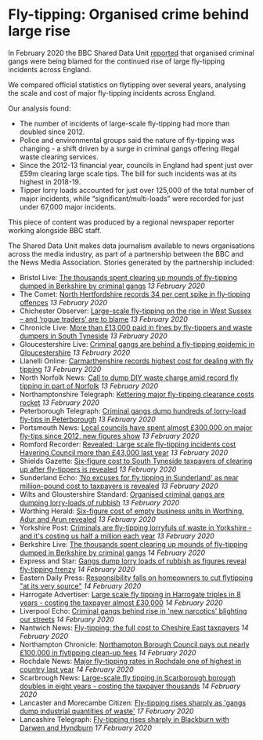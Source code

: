 # Fly-tipping: Organised crime behind large rise

In February 2020 the BBC Shared Data Unit [reported](https://www.bbc.co.uk/news/uk-england-50660138) that organised criminal gangs were being blamed for the continued rise of large fly-tipping incidents across England.

We compared official statistics on flytipping over several years, analysing the scale and cost of major fly-tipping incidents across England.

Our analysis found:

- The number of incidents of large-scale fly-tipping had more than doubled since 2012.
- Police and environmental groups said the nature of fly-tipping was changing - a shift driven by a surge in criminal gangs offering illegal waste clearing services.
- Since the 2012-13 financial year, councils in England had spent just over £59m clearing large scale tips. The bill for such incidents was at its highest in 2018-19.
- Tipper lorry loads accounted for just over 125,000 of the total number of major incidents, while “significant/multi-loads” were recorded for just under 67,000 major incidents.

This piece of content was produced by a regional newspaper reporter working alongside BBC staff.

The Shared Data Unit makes data journalism available to news organisations across the media industry, as part of a partnership between the BBC and the News Media Association. Stories generated by the partnership included:

* Bristol Live: [The thousands spent clearing up mounds of fly-tipping dumped in Berkshire by criminal gangs](https://www.getreading.co.uk/news/reading-berkshire-news/thousands-spent-clearing-up-mounds-17727242) *13 February 2020*
* The Comet: [North Hertfordshire records 34 per cent spike in fly-tipping offences](https://www.thecomet.net/news/nhdc-fly-tipping-offences-34-higher-than-previous-year-1-6511721) *13 February 2020*
* Chichester Observer: [Large-scale fly-tipping on the rise in West Sussex – and ‘rogue traders’ are to blame](https://www.chichester.co.uk/news/crime/large-scale-fly-tipping-rise-west-sussex-and-rogue-traders-are-blame-1571563) *13 February 2020*
* Chronicle Live: [More than £13,000 paid in fines by fly-tippers and waste dumpers in South Tyneside](https://www.chroniclelive.co.uk/news/north-east-news/more-13000-paid-fines-fly-17741494) *13 February 2020*
* Gloucestershire Live: [Criminal gangs are behind a fly-tipping epidemic in Gloucestershire](https://www.gloucestershirelive.co.uk/news/gloucester-news/lorry-loads-rubbish-being-dumped-3841309) *13 February 2020*
* Llanelli Online: [Carmarthenshire records highest cost for dealing with fly tipping](http://www.llanellionline.news/carmarthenshire-records-highest-cost-for-dealing-with-fly-tipping) *13 February 2020*
* North Norfolk News: [Call to dump DIY waste charge amid record fly tipping in part of Norfolk](https://www.northnorfolknews.co.uk/news/most-fly-tipping-in-north-norfolk-in-seven-years-as-council-leader-calls-for-diy-charges-to-be-dumped-1-6512215) *13 February 2020*
* Northamptonshire Telegraph: [Kettering major fly-tipping clearance costs rocket](https://www.northantstelegraph.co.uk/news/environment/kettering-major-fly-tipping-clearance-costs-rocket-1574105) *13 February 2020*
* Peterborough Telegraph: [Criminal gangs dump hundreds of lorry-load fly-tips in Peterborough](https://www.peterboroughtoday.co.uk/news/crime/criminal-gangs-dump-hundreds-lorry-load-fly-tips-peterborough-1555302) *13 February 2020*
* Portsmouth News: [Local councils have spent almost £300,000 on major fly-tips since 2012, new figures show](https://www.portsmouth.co.uk/news/politics/council/local-councils-have-spent-almost-ps300000-major-fly-tips-2012-new-figures-show-1556481) *13 February 2020*
* Romford Recorder: [Revealed: Large scale fly-tipping incidents cost Havering Council more than £43,000 last year](https://www.romfordrecorder.co.uk/news/havering-council-major-fly-tipping-incidents-1-6511681) *13 February 2020*
* Shields Gazette: [Six-figure cost to South Tyneside taxpayers of clearing up after fly-tippers is revealed](https://www.shieldsgazette.com/news/environment/six-figure-cost-south-tyneside-taxpayers-clearing-after-fly-tippers-revealed-1563968) *13 February 2020*
* Sunderland Echo: ['No excuses for fly tipping in Sunderland' as near million-pound cost to taxpayers is revealed](https://www.sunderlandecho.com/news/people/no-excuses-fly-tipping-sunderland-near-million-pound-cost-taxpayers-revealed-1564452) *13 February 2020*
* Wilts and Gloustershire Standard: [Organised criminal gangs are dumping lorry-loads of rubbish](https://www.wiltsglosstandard.co.uk/news/18232344.organised-criminal-gangs-dumping-lorry-loads-rubbish) *13 February 2020*
* Worthing Herald: [Six-figure cost of empty business units in Worthing, Adur and Arun revealed](https://www.worthingherald.co.uk/business/six-figure-cost-empty-business-units-worthing-adur-and-arun-revealed-1384378) *13 February 2020*
* Yorkshire Post: [Criminals are fly-tipping lorryfuls of waste in Yorkshire - and it's costing us half a million each year](https://www.yorkshirepost.co.uk/news/crime/criminals-are-fly-tipping-lorryfuls-of-waste-in-yorkshire-and-it-s-costing-us-half-a-million-each-year-1-10253799) *13 February 2020*
* Berkshire Live: [The thousands spent clearing up mounds of fly-tipping dumped in Berkshire by criminal gangs](https://www.getreading.co.uk/news/reading-berkshire-news/thousands-spent-clearing-up-mounds-17727242) *14 February 2020*
* Express and Star: [Gangs dump lorry loads of rubbish as figures reveal fly-tipping frenzy](https://www.expressandstar.com/news/crime/2020/02/15/gangs-dump-lorry-loads-of-rubbish-as-figures-reveal-fly-tipping-frenzy/) *14 February 2020*
* Eastern Daily Press: [Responsibility falls on homeowners to cut flytipping "at its very source"](https://www.edp24.co.uk/news/crime/major-fly-tipping-on-the-increase-across-norfolk-1-6516483) *14 February 2020*
* Harrogate Advertiser: [Large scale fly tipping in Harrogate triples in 8 years - costing the taxpayer almost £30,000](https://www.harrogateadvertiser.co.uk/news/politics/council/large-scale-fly-tipping-harrogate-triples-8-years-costing-taxpayer-almost-ps30000-1613403) *14 February 2020*
* Liverpool Echo: [Criminal gangs behind rise in 'new narcotics' blighting our streets](https://www.liverpoolecho.co.uk/news/liverpool-news/criminal-gangs-behind-rise-new-17745776) *14 February 2020*
* Nantwich News: [Fly-tipping: the full cost to Cheshire East taxpayers](https://thenantwichnews.co.uk/2020/02/14/fly-tipping-the-full-cost-to-cheshire-east-taxpayers/) *14 February 2020*
* Northampton Chronicle: [Northampton Borough Council pays out nearly £100,000 in flytipping clean-up fees](https://www.northamptonchron.co.uk/news/people/northampton-borough-council-pays-out-nearly-ps100000-flytipping-clean-fees-1740737) *14 February 2020*
* Rochdale News: [Major fly-tipping rates in Rochdale one of highest in country last year](https://www.rochdaleonline.co.uk/news-features/2/news-headlines/132756/major-flytipping-rates-in-rochdale-one-of-highest-in-country-last-year) *14 February 2020*
* Scarbrough News: [Large-scale fly tipping in Scarborough borough doubles in eight years - costing the taxpayer thousands](https://www.thescarboroughnews.co.uk/news/politics/council/large-scale-fly-tipping-scarborough-borough-doubles-eight-years-costing-taxpayer-thousands-1758293) *14 February 2020*
* Lancaster and Morecambe Citizen: [Fly-tipping rises sharply as 'gangs dump industrial quantities of waste'](https://www.thelancasterandmorecambecitizen.co.uk/news/18239969.lorries-involved-east-lancs-fly-tipping-rises-sharply/) *17 February 2020*
* Lancashire Telegraph: [Fly-tipping rises sharply in Blackburn with Darwen and Hyndburn](https://www.lancashiretelegraph.co.uk/news/18239969.lorries-involved-east-lancs-fly-tipping-rises-sharply/) *17 February 2020* 


